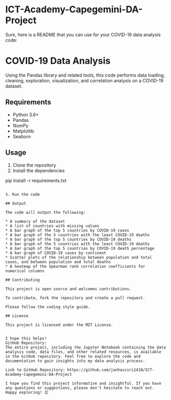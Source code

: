 # ICT-Academy-Capegemini-DA-Project
Sure, here is a README that you can use for your COVID-19 data analysis code:


# COVID-19 Data Analysis

Using the Pandas library and related tools, this code performs data loading, cleaning, exploration, visualization, and correlation analysis on a COVID-19 dataset.

## Requirements

* Python 3.6+
* Pandas
* NumPy
* Matplotlib
* Seaborn

## Usage

1. Clone the repository
2. Install the dependencies


pip install -r requirements.txt
```

3. Run the code

## Output

The code will output the following:

* A summary of the dataset
* A list of countries with missing values
* A bar graph of the top 5 countries by COVID-19 cases
* A bar graph of the 5 countries with the least COVID-19 deaths
* A bar graph of the top 5 countries by COVID-19 deaths
* A bar graph of the 5 countries with the least COVID-19 deaths
* A bar graph of the top 5 countries by COVID-19 death percentage
* A bar graph of COVID-19 cases by continent
* Scatter plots of the relationship between population and total cases, and between population and total deaths
* A heatmap of the Spearman rank correlation coefficients for numerical columns

## Contributing

This project is open source and welcomes contributions.

To contribute, fork the repository and create a pull request.

Please follow the coding style guide.

## License

This project is licensed under the MIT License.


I hope this helps!
GitHub Repository:
The entire project, including the Jupyter Notebook containing the data analysis code, data files, and other related resources, is available in the GitHub repository. Feel free to explore the code and documentation to gain insights into my data analysis process.

Link to GitHub Repository: https://github.com/janhavisri1410/ICT-Academy-Capegemini-DA-Project

I hope you find this project informative and insightful. If you have any questions or suggestions, please don't hesitate to reach out. Happy exploring! 😊
